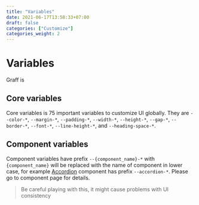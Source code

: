 ```yaml
---
title: "Variables"
date: 2021-06-17T13:58:33+07:00
draft: false
categories: ["Customize"]
categories_weight: 2
---
```


# Variables

Graff is 

## Core variables

Core variables is 75 important variables to customize UI globally. They are ```--color-*```, ```--margin-*```, ```--padding-*```, ```--width-*```, ```--height-*```, ```--gap-*```, ```--border-*```, ```--font-*```, ```--line-height-*```, and ```--heading-space-*```.

## Component variables

Component variables have prefix ```--{component_name}-*``` with ```{component_name}``` will be replaced with the name of component in lower case, for example [Accordion](/documentation/components/accordion) component has prefix ```--accordion-*```. Please go to component page for details.

>   Be careful playing with this, it might cause problems with UI consistency